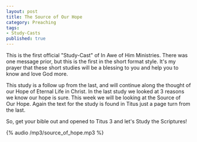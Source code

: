 ```yaml
---
layout: post
title: The Source of Our Hope
category: Preaching
tags:
- Study-Casts
published: true
---
```

This is the first official "Study-Cast" of In Awe of Him Ministries. There was one message prior, but this is the first in the short format style. It's my prayer that these short studies will be a blessing to you and help you to know and love God more.

This study is a follow up from the last, and will continue along the thought of our Hope of Eternal Life in Christ. In the last study we looked at 3 reasons we know our hope is sure. This week we will be looking at the Source of Our Hope. Again the text for the study is found in Titus just a page turn from the last.

So, get your bible out and opened to Titus 3 and let's Study the Scriptures!

{% audio /mp3/source_of_hope.mp3 %}
